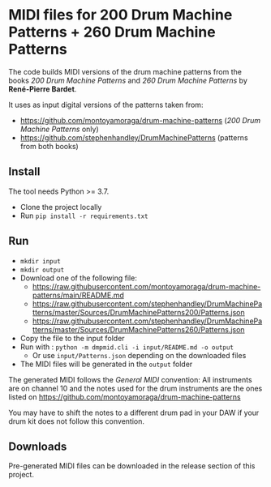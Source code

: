 # MIDI files for 200 Drum Machine Patterns + 260 Drum Machine Patterns

The code builds MIDI versions of the drum machine patterns from the books *200 Drum Machine Patterns* and *260 Drum Machine Patterns* by __René-Pierre Bardet__.

It uses as input digital versions of the patterns taken from:
- https://github.com/montoyamoraga/drum-machine-patterns (*200 Drum Machine Patterns* only)
- https://github.com/stephenhandley/DrumMachinePatterns (patterns from both books)

## Install

The tool needs Python >= 3.7.

- Clone the project locally
- Run `pip install -r requirements.txt`

## Run

- `mkdir input`
- `mkdir output`
- Download one of the following file:
  - https://raw.githubusercontent.com/montoyamoraga/drum-machine-patterns/main/README.md 
  - https://raw.githubusercontent.com/stephenhandley/DrumMachinePatterns/master/Sources/DrumMachinePatterns200/Patterns.json 
  - https://raw.githubusercontent.com/stephenhandley/DrumMachinePatterns/master/Sources/DrumMachinePatterns260/Patterns.json 
- Copy the file to the input folder
- Run with : `python -m dmpmid.cli -i input/README.md -o output`
    - Or use `input/Patterns.json` depending on the downloaded files
- The MIDI files will be generated in the `output` folder

The generated MIDI follows the *General MIDI* convention: All instruments are on channel 10 and the notes used for the drum instruments are the ones listed on https://github.com/montoyamoraga/drum-machine-patterns

You may have to shift the notes to a different drum pad in your DAW if your drum kit does not follow this convention.

## Downloads

Pre-generated MIDI files can be downloaded in the release section of this project.
